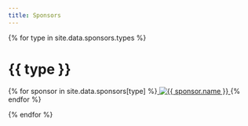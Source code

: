 ```yaml
---
title: Sponsors
---
```


{% for type in site.data.sponsors.types %}

# {{ type }}

{% for sponsor in site.data.sponsors[type] %}<a href="{{ sponsor.url }}">
<img class="sponsorlogo" src="img/sponsors/{{ sponsor.logo }}" title="{{ sponsor.name }}">
</a>{% endfor %}

{% endfor %}
